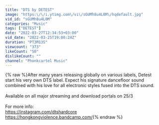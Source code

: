 ```yaml
---
title: "DTS by DETEST"
image: "https:\/\/i.ytimg.com\/vi\/sGUMh8u4L0M\/hqdefault.jpg"
vid_id: "sGUMh8u4L0M"
categories: "Music"
tags: ["DETEST"]
date: "2022-03-27T12:34:53+03:00"
vid_date: "2022-03-25T19:00:24Z"
duration: "PT3M13S"
viewcount: "373"
likeCount: "50"
dislikeCount: ""
channel: "Phonkcartel Music"
---
```

{% raw %}After many years releasing globally on various labels, Detest start his very own DTS label. Expect his signature dancefloor  sound combined with his love for all electronic styles fused into the DTS sound.<br /><br />Available on all major streaming and download portals on 25/3<br /><br />For more info:<br /><a rel="nofollow" target="blank" href="https://instagram.com/dtshardcore">https://instagram.com/dtshardcore</a><br /><a rel="nofollow" target="blank" href="https://hongkongviolence.bandcamp.com/">https://hongkongviolence.bandcamp.com/</a>{% endraw %}
